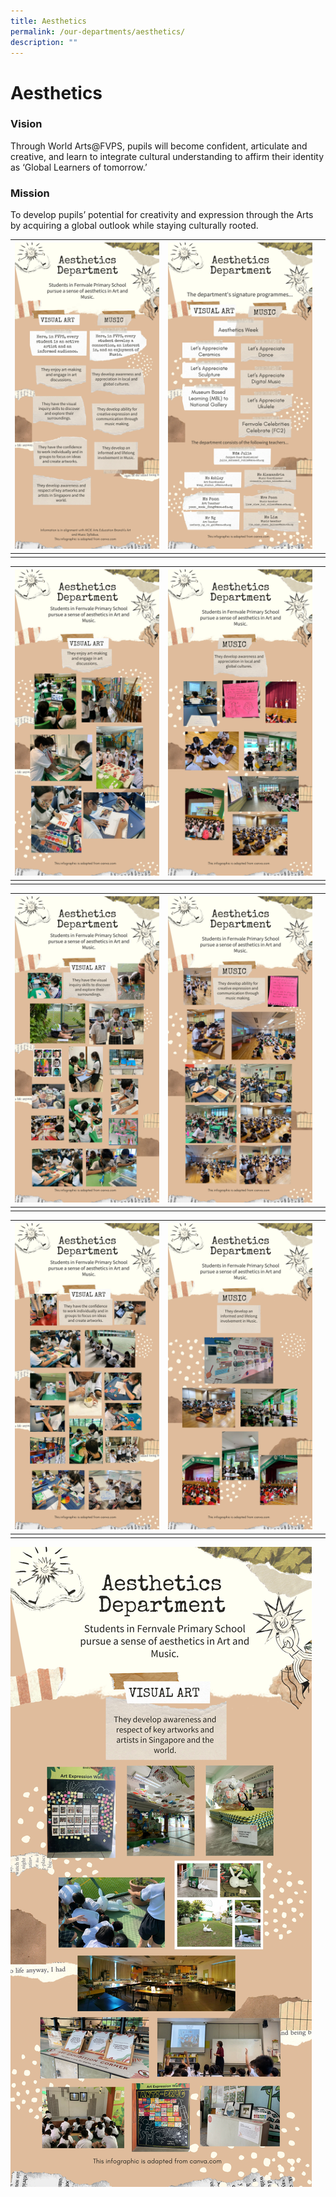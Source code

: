 ```yaml
---
title: Aesthetics
permalink: /our-departments/aesthetics/
description: ""
---
```

# Aesthetics

### Vision

Through World Arts@FVPS, pupils will become confident, articulate and creative, and learn to integrate cultural understanding to affirm their identity as ‘Global Learners of tomorrow.’

### Mission

To develop pupils’ potential for creativity and expression through the Arts by acquiring a global outlook while staying culturally rooted.



| ![](/images/aesthetics%201.jpg) | ![](/images/aesthetics%209.jpg) |  |
| -------- | -------- | -------- |
|      |      |      |



| ![](/images/aesthetics%205.jpg) | ![](/images/aesthetics%202.jpg) |  |
| -------- | -------- | -------- |
|      |      |      |



| ![](/images/aesthetics%206.jpg) | ![](/images/aesthetics%203.jpg) |  |
| -------- | -------- | -------- |
|      |      |      |




| ![](/images/aesthetics%207.jpg) | ![](/images/aesthetics%204.jpg) |  |
| -------- | -------- | -------- |
|      |      |      |

![](/images/aesthetics%208.jpg)